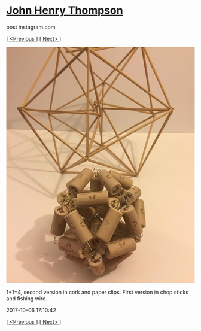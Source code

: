 # [John Henry Thompson](../README.md)
post instagram.com

[[ <Previous ]](2017-10-07-2.md) [[ Next> ]](2017-10-06-2.md)

[![](../media/2017-10-06/1-1-4-second-version-in-cork-and-paper-clips-First-version-in-ch.jpg)](../README.md)

1+1=4, second version in cork and paper clips. First version in chop sticks and fishing wire.

2017-10-06 17:10:42

[[ <Previous ]](2017-10-07-2.md) [[ Next> ]](2017-10-06-2.md)